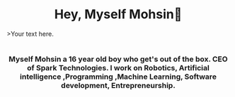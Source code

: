 <h1 align="center">Hey, Myself Mohsin👋</h1> 
<h1<font face="Arial" size="20px" color="#FF7A59">>Your text here.</font><h1>

<h3 align="center">Myself Mohsin a 16 year old boy who get's out of the box. CEO of Spark Technologies. I work on Robotics, Artificial intelligence ,Programming ,Machine Learning, Software development, Entrepreneurship.</h3>



